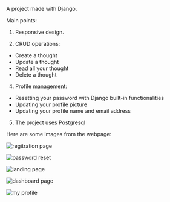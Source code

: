 A project made with Django.

Main points:

1. Responsive design.
   
3. CRUD operations:
  - Create a thought
  - Update a thought
  - Read all your thought
  - Delete a thought

4. Profile management:
- Resetting your password with Django built-in functionalities
- Updating your profile picture
 - Updating your profile name and email address
       
5. The project uses Postgresql
   
Here are some images from the webpage:

![regitration page](https://github.com/nikthe883/Django-Thought-Project/assets/82037390/03f9a228-e07c-4583-8806-6116bd697405)


![password reset](https://github.com/nikthe883/Django-Thought-Project/assets/82037390/3d566b8c-b195-48cb-b739-64cb741426e2)


![landing page](https://github.com/nikthe883/Django-Thought-Project/assets/82037390/5895b973-9b9f-4af0-8b1d-4cdb2e79f369)


![dashboard page](https://github.com/nikthe883/Django-Thought-Project/assets/82037390/4ec82ed7-6bb2-41e5-8e5c-4efdcfceaf77)


![my profile](https://github.com/nikthe883/Django-Thought-Project/assets/82037390/34615b93-ac65-418a-b268-ed7f53435fad)
